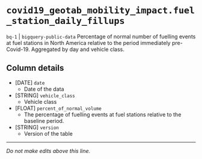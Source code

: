 # `covid19_geotab_mobility_impact.fuel_station_daily_fillups`
`bq-1` | `bigquery-public-data`
Percentage of normal number of fuelling events at fuel stations in North America relative to the period immediately pre-Covid-19. Aggregated by day and vehicle class.

## Column details
* [DATE]      `date`
  - Date of the data
* [STRING]    `vehicle_class`
  - Vehicle class
* [FLOAT]     `percent_of_normal_volume`
  - The percentage of fuelling events at fuel stations relative to the baseline period.
* [STRING]    `version`
  - Version of the table

-------------------------------------------------------------------------------
*Do not make edits above this line.*

